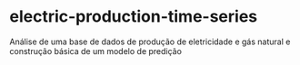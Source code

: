 # electric-production-time-series
Análise de uma base de dados de produção de eletricidade e gás natural e construção básica de um modelo de predição 
